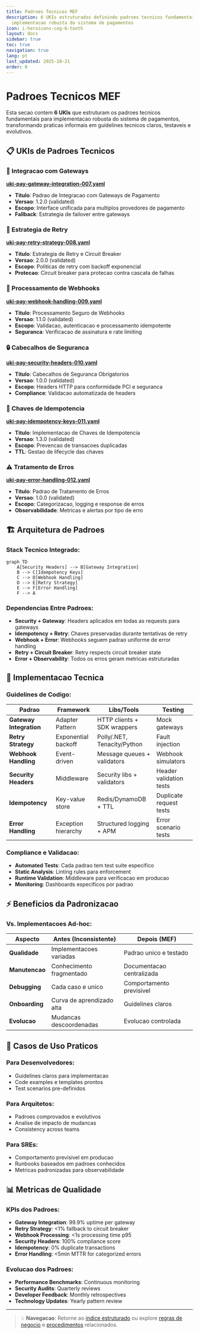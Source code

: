 ```yaml
---
title: Padroes Tecnicos MEF
description: 6 UKIs estruturados definindo padroes tecnicos fundamentais para
  implementacao robusta do sistema de pagamentos
icon: i-heroicons-cog-6-tooth
layout: docs
sidebar: true
toc: true
navigation: true
lang: pt
last_updated: 2025-10-21
order: 0
---
```

# Padroes Tecnicos MEF

Esta secao contem **6 UKIs** que estruturam os padroes tecnicos fundamentais para implementacao robusta do sistema de pagamentos, transformando praticas informais em guidelines tecnicos claros, testaveis e evolutivos.

## 📋 UKIs de Padroes Tecnicos

### 🔌 Integracao com Gateways
**[uki-pay-gateway-integration-007.yaml](uki-pay-gateway-integration-007)**
- **Titulo**: Padrao de Integracao com Gateways de Pagamento
- **Versao**: 1.2.0 (validated)
- **Escopo**: Interface unificada para multiplos provedores de pagamento
- **Fallback**: Estrategia de failover entre gateways

### 🔄 Estrategia de Retry
**[uki-pay-retry-strategy-008.yaml](uki-pay-retry-strategy-008)**
- **Titulo**: Estrategia de Retry e Circuit Breaker
- **Versao**: 2.0.0 (validated)
- **Escopo**: Politicas de retry com backoff exponencial
- **Protecao**: Circuit breaker para protecao contra cascata de falhas

### 🔗 Processamento de Webhooks
**[uki-pay-webhook-handling-009.yaml](uki-pay-webhook-handling-009)**
- **Titulo**: Processamento Seguro de Webhooks
- **Versao**: 1.1.0 (validated)
- **Escopo**: Validacao, autenticacao e processamento idempotente
- **Seguranca**: Verificacao de assinatura e rate limiting

### 🔒 Cabecalhos de Seguranca
**[uki-pay-security-headers-010.yaml](uki-pay-security-headers-010)**
- **Titulo**: Cabecalhos de Seguranca Obrigatorios
- **Versao**: 1.0.0 (validated)
- **Escopo**: Headers HTTP para conformidade PCI e seguranca
- **Compliance**: Validacao automatizada de headers

### 🔑 Chaves de Idempotencia
**[uki-pay-idempotency-keys-011.yaml](uki-pay-idempotency-keys-011)**
- **Titulo**: Implementacao de Chaves de Idempotencia
- **Versao**: 1.3.0 (validated)
- **Escopo**: Prevencao de transacoes duplicadas
- **TTL**: Gestao de lifecycle das chaves

### ⚠️ Tratamento de Erros
**[uki-pay-error-handling-012.yaml](uki-pay-error-handling-012)**
- **Titulo**: Padrao de Tratamento de Erros
- **Versao**: 1.0.0 (validated)
- **Escopo**: Categorizacao, logging e response de erros
- **Observabilidade**: Metricas e alertas por tipo de erro

## 🏗️ Arquitetura de Padroes

### Stack Tecnico Integrado:
```mermaid
graph TD
    A[Security Headers] --> B[Gateway Integration]
    B --> C[Idempotency Keys]
    C --> D[Webhook Handling]
    D --> E[Retry Strategy]
    E --> F[Error Handling]
    F --> A
```

### Dependencias Entre Padroes:
- **Security + Gateway**: Headers aplicados em todas as requests para gateways
- **Idempotency + Retry**: Chaves preservadas durante tentativas de retry
- **Webhook + Error**: Webhooks seguem padrao uniforme de error handling
- **Retry + Circuit Breaker**: Retry respects circuit breaker state
- **Error + Observability**: Todos os erros geram metricas estruturadas

## 🔧 Implementacao Tecnica

### Guidelines de Codigo:
| Padrao | Framework | Libs/Tools | Testing |
|--------|-----------|-----------|---------|
| **Gateway Integration** | Adapter Pattern | HTTP clients + SDK wrappers | Mock gateways |
| **Retry Strategy** | Exponential backoff | Polly/.NET, Tenacity/Python | Fault injection |
| **Webhook Handling** | Event-driven | Message queues + validators | Webhook simulators |
| **Security Headers** | Middleware | Security libs + validators | Header validation tests |
| **Idempotency** | Key-value store | Redis/DynamoDB + TTL | Duplicate request tests |
| **Error Handling** | Exception hierarchy | Structured logging + APM | Error scenario tests |

### Compliance e Validacao:
- **Automated Tests**: Cada padrao tem test suite especifico
- **Static Analysis**: Linting rules para enforcement
- **Runtime Validation**: Middleware para verificacao em producao
- **Monitoring**: Dashboards especificos por padrao

## ⚡ Beneficios da Padronizacao

### Vs. Implementacoes Ad-hoc:
| Aspecto | Antes (Inconsistente) | Depois (MEF) |
|---------|----------------------|--------------|
| **Qualidade** | Implementacoes variadas | Padrao unico e testado |
| **Manutencao** | Conhecimento fragmentado | Documentacao centralizada |
| **Debugging** | Cada caso e unico | Comportamento previsivel |
| **Onboarding** | Curva de aprendizado alta | Guidelines claros |
| **Evolucao** | Mudancas descoordenadas | Evolucao controlada |

## 🎯 Casos de Uso Praticos

### Para Desenvolvedores:
- Guidelines claros para implementacao
- Code examples e templates prontos
- Test scenarios pre-definidos

### Para Arquitetos:
- Padroes comprovados e evolutivos
- Analise de impacto de mudancas
- Consistency across teams

### Para SREs:
- Comportamento previsivel em producao
- Runbooks baseados em padroes conhecidos
- Metricas padronizadas para observabilidade

## 📊 Metricas de Qualidade

### KPIs dos Padroes:
- **Gateway Integration**: 99.9% uptime per gateway
- **Retry Strategy**: <1% fallback to circuit breaker
- **Webhook Processing**: <1s processing time p95
- **Security Headers**: 100% compliance score
- **Idempotency**: 0% duplicate transactions
- **Error Handling**: <5min MTTR for categorized errors

### Evolucao dos Padroes:
- **Performance Benchmarks**: Continuous monitoring
- **Security Audits**: Quarterly reviews
- **Developer Feedback**: Monthly retrospectives
- **Technology Updates**: Yearly pattern review

---

> 💡 **Navegacao**: Retorne ao [indice estruturado](../) ou explore [regras de negocio](../business-rules) e [procedimentos](../procedures) relacionados.